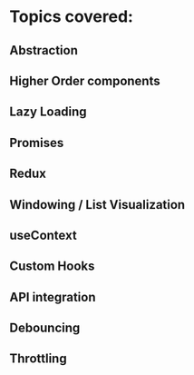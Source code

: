# Topics covered:

## Abstraction
## Higher Order components
## Lazy Loading
## Promises
## Redux
## Windowing / List Visualization
## useContext
## Custom Hooks
## API integration
## Debouncing
## Throttling
 
